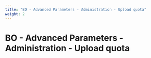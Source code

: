 ```yaml
---
title: "BO - Advanced Parameters - Administration - Upload quota"
weight: 2
---
```


# BO - Advanced Parameters - Administration - Upload quota
